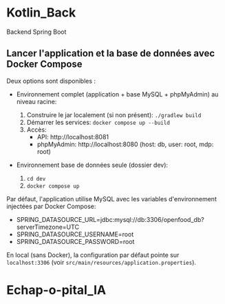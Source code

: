 # Kotlin_Back

Backend Spring Boot

## Lancer l'application et la base de données avec Docker Compose
Deux options sont disponibles :

- Environnement complet (application + base MySQL + phpMyAdmin) au niveau racine:
  1. Construire le jar localement (si non présent): `./gradlew build`
  2. Démarrer les services: `docker compose up --build`
  3. Accès:
     - API: http://localhost:8081
     - phpMyAdmin: http://localhost:8080 (host: db, user: root, mdp: root)

- Environnement base de données seule (dossier dev):
  1. `cd dev`
  2. `docker compose up`

Par défaut, l'application utilise MySQL avec les variables d'environnement injectées par Docker Compose:
- SPRING_DATASOURCE_URL=jdbc:mysql://db:3306/openfood_db?serverTimezone=UTC
- SPRING_DATASOURCE_USERNAME=root
- SPRING_DATASOURCE_PASSWORD=root

En local (sans Docker), la configuration par défaut pointe sur `localhost:3306` (voir `src/main/resources/application.properties`).
# Echap-o-pital_IA

